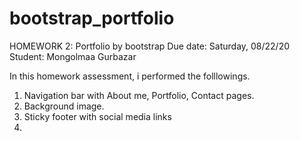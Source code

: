 # bootstrap_portfolio

HOMEWORK 2: Portfolio by bootstrap
Due date: Saturday, 08/22/20
Student: Mongolmaa Gurbazar

In this homework assessment, i performed the folllowings.

1. Navigation bar with About me, Portfolio, Contact pages.
2. Background image.
3. Sticky footer with social media links
4. 
